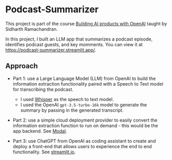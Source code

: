 # Podcast-Summarizer

This project is part of the course [Building AI products with OpenAI](https://uplimit.com/course/building-ai-products-with-openai) taught by Sidharth Ramachandran.

In this project, I built an LLM app that summarizes a podcast episode, identifies podcast guests, and key momments. You can view it at https://podcast-summarizer.streamlit.app/.

## Approach

- Part 1: use a Large Language Model (LLM) from OpenAI to build the information extraction functionality paired with a Speech to Text model for transcribing the podcast. 
   * I used [Whisper](https://github.com/openai/whisper) as the speech to text model.
   * I used the OpenAI `gpt-3.5-turbo-16k` model to generate the summary by passing in the generated transcript. 

- Part 2: use a simple cloud deployment provider to easily convert the information extraction function to run on demand - this would be the app backend. See [Modal](https://modal.com/).

- Part 3: use ChatGPT from OpenAI as coding assistant to create and deploy a front-end that allows users to experience the end to end functionality. See [streamlit.io](https://streamlit.io/).

